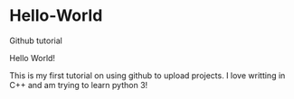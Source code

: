 # Hello-World
Github tutorial 

Hello World!

This is my first tutorial on using github to upload projects. I love writting in C++ and am trying
to learn python 3!
